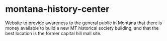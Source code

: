 # montana-history-center
Website to provide awareness to the general public in Montana that there is money available to build a new MT historical society building, and that the best location is the former capital hill mall site.
